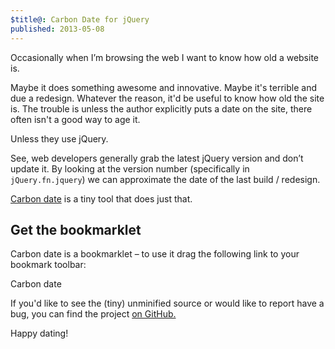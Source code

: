 ```yaml
---
$title@: Carbon Date for jQuery
published: 2013-05-08
---
```


Occasionally when I’m browsing the web I want to know how old a website is.

Maybe it does something awesome and innovative. Maybe it's terrible and due a redesign. Whatever the reason, it'd be useful to know how old the site is. The trouble is unless the author explicitly puts a date on the site, there often isn't a good way to age it.

Unless they use jQuery.

See, web developers generally grab the latest jQuery version and don’t update it. By looking at the version number (specifically in `jQuery.fn.jquery`) we can approximate the date of the last build / redesign.

[Carbon date][github-link] is a tiny tool that does just that.


## Get the bookmarklet

Carbon date is a bookmarklet – to use it drag the following link to your bookmark toolbar:

<a class="bookmarklet" data-src="/static/js/bookmarklets/carbon-date.js">Carbon date</a>

If you'd like to see the (tiny) unminified source or would like to report have a bug, you can find the project [on GitHub.][github-link]

Happy dating!


[github-link]: https://github.com/liamnewmarch/carbon-date
